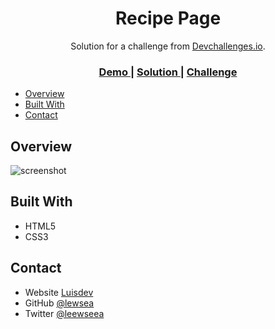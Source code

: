 <h1 align="center">Recipe Page</h1>

<div align="center">
   Solution for a challenge from  <a href="http://devchallenges.io" target="_blank">Devchallenges.io</a>.
</div>

<div align="center">
  <h3>
    <a href="https://hungry-pare-79350e.netlify.app/recipe-page-master/index.html">
      Demo
    </a>
    <span> | </span>
    <a href="https://github.com/lewsea/devchallenges-projects/tree/master/recipe-page-master">
      Solution
    </a>
    <span> | </span>
    <a href="https://devchallenges.io/challenges/0J1NxxGhOUYVqihwegfO">
      Challenge
    </a>
  </h3>
</div>


- [Overview](#overview)
- [Built With](#built-with)
- [Contact](#contact)

## Overview

![screenshot](https://user-images.githubusercontent.com/55370617/95186490-a1a48980-07fc-11eb-83bf-cfaba6c817b3.png)

## Built With

- HTML5
- CSS3

## Contact

- Website [Luisdev](http://luisdev.pro/)
- GitHub [@lewsea](https://github.com/lewsea)
- Twitter [@leewseea](https://twitter.com/leewseea)
